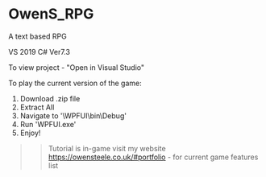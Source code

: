 # OwenS_RPG
A text based RPG

VS 2019 C# Ver7.3

To view project - "Open in Visual Studio"

To play the current version of the game:
1. Download .zip file
2. Extract All
3. Navigate to '\WPFUI\bin\Debug'
4. Run 'WPFUI.exe'
5. Enjoy!

>> Tutorial is in-game
>> visit my website https://owensteele.co.uk/#portfolio - for current game features list
